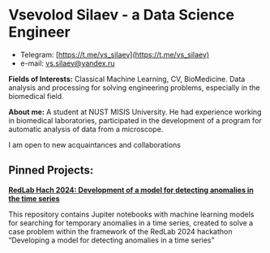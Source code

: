 # Vsevolod Silaev - a Data Science Engineer

- Telegram: [https://t.me/vs_silaev](https://t.me/vs_silaev)
- e-mail: [vs.silaev@yandex.ru](malto:vs.sialev@yandex.ru)

**Fields of Interests:** Classical Machine Learning, CV, BioMedicine. Data analysis and processing for solving engineering problems,
especially in the biomedical field.

**About me:** A student at NUST MISIS University. He had experience working in biomedical laboratories, participated in the development of a program for automatic analysis of data from a microscope. 

I am open to new acquaintances and collaborations

## **Pinned Projects:**

**[](https://github.com/Xpos587/pfd-aiogram-2024)**

**[RedLab Hach 2024: Development of a model for detecting anomalies in the time series](https://github.com/l1ghtsource/redlab-timeseries-anomaly-detection)**

This repository contains Jupiter notebooks with machine learning models for searching for temporary anomalies in a time series, created to solve a case problem within the framework of the RedLab 2024 hackathon “Developing a model for detecting anomalies in a time series”

